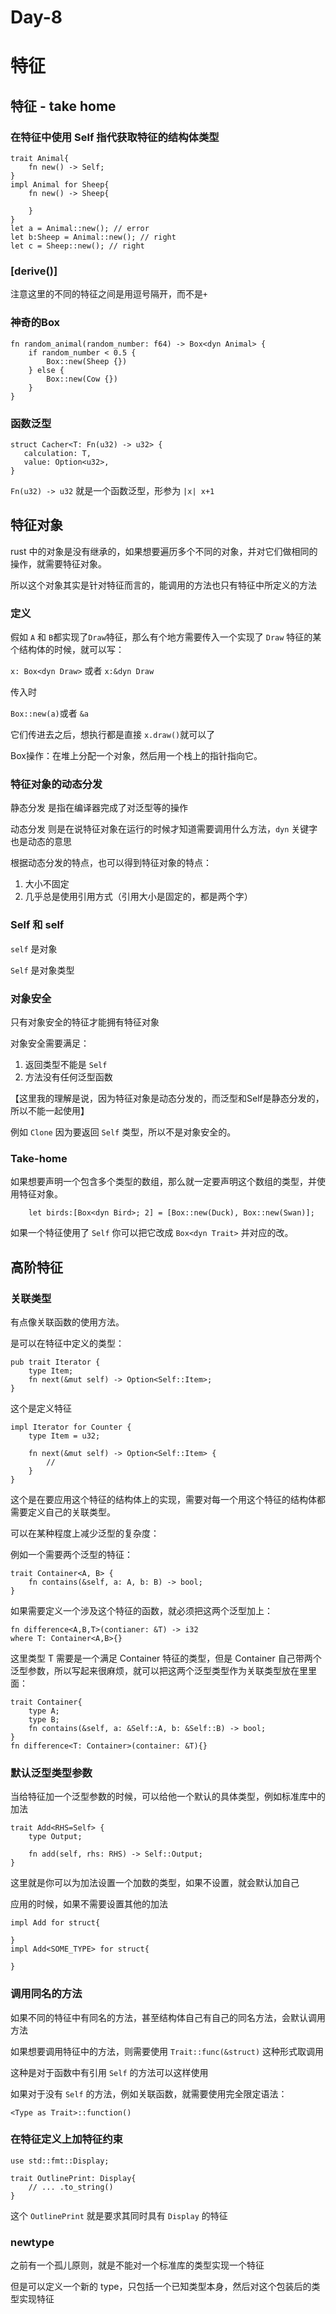 # Day-8

# 特征

## 特征 - take home

###  在特征中使用 Self 指代获取特征的结构体类型

```
trait Animal{
	fn new() -> Self;
}
impl Animal for Sheep{
	fn new() -> Sheep{
	
	}
}
let a = Animal::new(); // error
let b:Sheep = Animal::new(); // right
let c = Sheep::new(); // right
```

### [derive()]

注意这里的不同的特征之间是用逗号隔开，而不是`+`

### 神奇的Box

```
fn random_animal(random_number: f64) -> Box<dyn Animal> {
    if random_number < 0.5 {
        Box::new(Sheep {})
    } else {
        Box::new(Cow {})
    }
}
```

### 函数泛型

```
struct Cacher<T: Fn(u32) -> u32> {
   calculation: T,
   value: Option<u32>,
}
```

`Fn(u32) -> u32` 就是一个函数泛型，形参为 `|x| x+1`



## 特征对象

rust 中的对象是没有继承的，如果想要遍历多个不同的对象，并对它们做相同的操作，就需要特征对象。

所以这个对象其实是针对特征而言的，能调用的方法也只有特征中所定义的方法

### 定义

假如 `A` 和 `B`都实现了`Draw`特征，那么有个地方需要传入一个实现了 `Draw` 特征的某个结构体的时候，就可以写：

`x: Box<dyn Draw>`	或者 `x:&dyn Draw`

传入时

`Box::new(a)`或者 `&a`

它们传进去之后，想执行都是直接 `x.draw()`就可以了

Box操作：在堆上分配一个对象，然后用一个栈上的指针指向它。



### 特征对象的动态分发

静态分发 是指在编译器完成了对泛型等的操作

动态分发 则是在说特征对象在运行的时候才知道需要调用什么方法，`dyn` 关键字也是动态的意思

根据动态分发的特点，也可以得到特征对象的特点：

1. 大小不固定
2. 几乎总是使用引用方式（引用大小是固定的，都是两个字）



### Self 和 self

`self` 是对象

`Self` 是对象类型



### 对象安全

只有对象安全的特征才能拥有特征对象

对象安全需要满足：

1. 返回类型不能是 `Self`
2. 方法没有任何泛型函数

【这里我的理解是说，因为特征对象是动态分发的，而泛型和Self是静态分发的，所以不能一起使用】

例如 `Clone` 因为要返回 `Self` 类型，所以不是对象安全的。



### Take-home

如果想要声明一个包含多个类型的数组，那么就一定要声明这个数组的类型，并使用特征对象。

`    let birds:[Box<dyn Bird>; 2] = [Box::new(Duck), Box::new(Swan)];`



如果一个特征使用了 `Self` 你可以把它改成 `Box<dyn Trait>` 并对应的改。



## 高阶特征

### 关联类型

有点像关联函数的使用方法。

是可以在特征中定义的类型：

```
pub trait Iterator {
	type Item;
	fn next(&mut self) -> Option<Self::Item>;
}
```

这个是定义特征

```
impl Iterator for Counter {
	type Item = u32;
	
	fn next(&mut self) -> Option<Self::Item> {
		//
	}
}
```

这个是在要应用这个特征的结构体上的实现，需要对每一个用这个特征的结构体都需要定义自己的关联类型。

可以在某种程度上减少泛型的复杂度：

例如一个需要两个泛型的特征：

```
trait Container<A, B> {
	fn contains(&self, a: A, b: B) -> bool;
}
```

如果需要定义一个涉及这个特征的函数，就必须把这两个泛型加上：

```
fn difference<A,B,T>(contianer: &T) -> i32
where T: Container<A,B>{}
```

这里类型 T 需要是一个满足 Container 特征的类型，但是 Container 自己带两个泛型参数，所以写起来很麻烦，就可以把这两个泛型类型作为关联类型放在里里面：

```
trait Container{
	type A;
	type B;
	fn contains(&self, a: &Self::A, b: &Self::B) -> bool;
}
fn difference<T: Container>(container: &T){}
```

### 默认泛型类型参数

当给特征加一个泛型参数的时候，可以给他一个默认的具体类型，例如标准库中的加法

```
trait Add<RHS=Self> {
	type Output;
	
	fn add(self, rhs: RHS) -> Self::Output;
}
```

这里就是你可以为加法设置一个加数的类型，如果不设置，就会默认加自己

应用的时候，如果不需要设置其他的加法

```
impl Add for struct{

}
impl Add<SOME_TYPE> for struct{

}
```



### 调用同名的方法

如果不同的特征中有同名的方法，甚至结构体自己有自己的同名方法，会默认调用方法

如果想要调用特征中的方法，则需要使用 `Trait::func(&struct)` 这种形式取调用

这种是对于函数中有引用 `Self` 的方法可以这样使用

如果对于没有 `Self` 的方法，例如关联函数，就需要使用完全限定语法：

```
<Type as Trait>::function()
```



### 在特征定义上加特征约束

```
use std::fmt::Display;

trait OutlinePrint: Display{
	// ... .to_string()
}
```

这个 `OutlinePrint` 就是要求其同时具有 `Display` 的特征



### newtype

之前有一个孤儿原则，就是不能对一个标准库的类型实现一个特征

但是可以定义一个新的 type，只包括一个已知类型本身，然后对这个包装后的类型实现特征